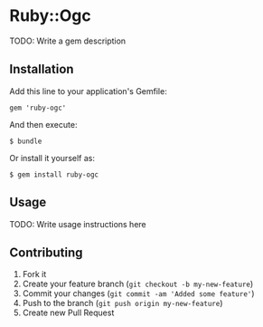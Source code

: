 # Ruby::Ogc

TODO: Write a gem description

## Installation

Add this line to your application's Gemfile:

    gem 'ruby-ogc'

And then execute:

    $ bundle

Or install it yourself as:

    $ gem install ruby-ogc

## Usage

TODO: Write usage instructions here

## Contributing

1. Fork it
2. Create your feature branch (`git checkout -b my-new-feature`)
3. Commit your changes (`git commit -am 'Added some feature'`)
4. Push to the branch (`git push origin my-new-feature`)
5. Create new Pull Request
